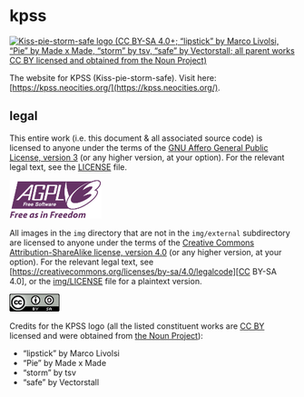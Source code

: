 # kpss

[![Kiss-pie-storm-safe logo (CC BY-SA 4.0+; &ldquo;lipstick&rdquo; by Marco
Livolsi, &ldquo;Pie&rdquo; by Made x Made, &ldquo;storm&rdquo; by tsv,
&ldquo;safe&rdquo; by Vectorstall; all parent works CC BY licensed and obtained
from the Noun Project)](./img/kpss.svg "Kiss-pie-storm-safe logo (CC BY-SA
4.0+; &ldquo;lipstick&rdquo; by Marco Livolsi, &ldquo;Pie&rdquo; by Made x
Made, &ldquo;storm&rdquo; by tsv, &ldquo;safe&rdquo; by Vectorstall; all parent
works CC BY licensed and obtained from the Noun
Project)")](https://kpss.neocities.org/)

The website for KPSS (Kiss-pie-storm-safe). Visit here:
[https://kpss.neocities.org/](https://kpss.neocities.org/).

## legal

This entire work (i.e. this document &amp; all associated source code) is
licensed to anyone under the terms of the [GNU Affero General Public License,
version 3](https://www.gnu.org/licenses/agpl-3.0.en.html) (or any higher
version, at your option). For the relevant legal text, see the
[LICENSE](./LICENSE) file.

[![GNU AGPL v3+](./img/external/agplv3-with-text-162x68.png
"GNU AGPL v3+")](https://www.gnu.org/licenses/agpl-3.0.en.html)

All images in the `img` directory that are not in the `img/external`
subdirectory are licensed to anyone under the terms of the [Creative Commons
Attribution-ShareAlike license, version
4.0](https://creativecommons.org/licenses/by-sa/4.0/) (or any higher version,
at your option). For the relevant legal text, see
[https://creativecommons.org/licenses/by-sa/4.0/legalcode][CC BY-SA 4.0], or
the [img/LICENSE](img/LICENSE) file for a plaintext version.

[![CC BY-SA 4.0+](./img/external/CC-BY-SA_88x31.png
"CC BY-SA 4.0+")](https://creativecommons.org/licenses/by-sa/4.0/)

Credits for the KPSS logo (all the listed constituent works are [CC
BY](https://creativecommons.org/licenses/by/3.0/) licensed and were obtained
from [the Noun Project](https://thenounproject.com/)):

* &ldquo;lipstick&rdquo; by Marco Livolsi
* &ldquo;Pie&rdquo; by Made x Made
* &ldquo;storm&rdquo; by tsv
* &ldquo;safe&rdquo; by Vectorstall

[CC BY-SA 4.0]: https://creativecommons.org/licenses/by-sa/4.0/legalcode
